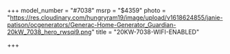 +++
model_number = "#7038"
msrp = "$4359"
photo = "https://res.cloudinary.com/hungryram19/image/upload/v1618624855/janie-patison/ocgenerators/Generac-Home-Generator_Guardian-20kW_7038_hero_rwsqi9.png"
title = "20KW-7038-WIFI-ENABLED"

+++
